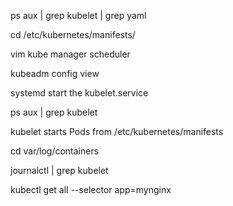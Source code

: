 ps aux | grep kubelet | grep yaml 

cd /etc/kubernetes/manifests/

vim kube manager scheduler

kubeadm config view 

systemd start the kubelet.service 

ps aux | grep kubelet 

kubelet starts Pods from /etc/kubernetes/manifests 

cd var/log/containers 


journalctl | grep kubelet


kubectl get all --selector app=mynginx


